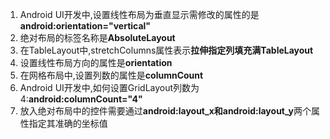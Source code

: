 1. Android UI开发中,设置线性布局为垂直显示需修改的属性的是**android:orientation="vertical"**
2. 绝对布局的标签名称是**AbsoluteLayout**
3. 在TableLayout中,stretchColumns属性表示**拉伸指定列填充满TableLayout**
4. 设置线性布局方向的属性是**orientation**
5. 在网格布局中,设置列数的属性是**columnCount**
6. Android UI开发中,如何设置GridLayout列数为4:**android:columnCount="4"**
7. 放入绝对布局中的控件需要通过**android:layout_x和android:layout_y**两个属性指定其准确的坐标值	